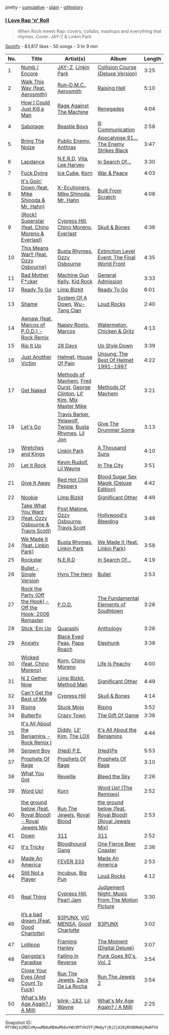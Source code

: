 pretty - [cumulative](/playlists/cumulative/37i9dQZF1DX89XXHpIgTCJ.md) - [plain](/playlists/plain/37i9dQZF1DX89XXHpIgTCJ) - [githistory](https://github.githistory.xyz/mackorone/spotify-playlist-archive/blob/main/playlists/plain/37i9dQZF1DX89XXHpIgTCJ)

### [I Love Rap 'n' Roll](https://open.spotify.com/playlist/37i9dQZF1DX89XXHpIgTCJ)

> When Rock meets Rap: covers, collabs, mashups and everything that rhymes\. Cover:  JAY\-Z & Linkin Park

[Spotify](https://open.spotify.com/user/spotify) - 83,817 likes - 50 songs - 3 hr 9 min

| No. | Title | Artist(s) | Album | Length |
|---|---|---|---|---|
| 1 | [Numb / Encore](https://open.spotify.com/track/7dyluIqv7QYVTXXZiMWPHW) | [JAY\-Z](https://open.spotify.com/artist/3nFkdlSjzX9mRTtwJOzDYB), [Linkin Park](https://open.spotify.com/artist/6XyY86QOPPrYVGvF9ch6wz) | [Collision Course \(Deluxe Version\)](https://open.spotify.com/album/5NH94cATqx5fjBE794xZLy) | 3:25 |
| 2 | [Walk This Way \(feat\. Aerosmith\)](https://open.spotify.com/track/6qUEOWqOzu1rLPUPQ1ECpx) | [Run–D.M.C.](https://open.spotify.com/artist/3CQIn7N5CuRDP8wEI7FiDA), [Aerosmith](https://open.spotify.com/artist/7Ey4PD4MYsKc5I2dolUwbH) | [Raising Hell](https://open.spotify.com/album/7AFsTiojVaB2I58oZ1tMRg) | 5:10 |
| 3 | [How I Could Just Kill a Man](https://open.spotify.com/track/4K1DB7EedHPuVnhVrnvf2U) | [Rage Against The Machine](https://open.spotify.com/artist/2d0hyoQ5ynDBnkvAbJKORj) | [Renegades](https://open.spotify.com/album/6iVOwFVjFRoQPgj8GUwSsi) | 4:04 |
| 4 | [Sabotage](https://open.spotify.com/track/0Puj4YlTm6xNzDDADXHMI9) | [Beastie Boys](https://open.spotify.com/artist/03r4iKL2g2442PT9n2UKsx) | [Ill Communication](https://open.spotify.com/album/6lfjbwFGzQ6aSNP1N3JlT8) | 2:58 |
| 5 | [Bring Tha Noize](https://open.spotify.com/track/0goVj3eJV1oD5yqXzkjqLA) | [Public Enemy](https://open.spotify.com/artist/6Mo9PoU6svvhgEum7wh2Nd), [Anthrax](https://open.spotify.com/artist/3JysSUOyfVs1UQ0UaESheP) | [Apocalypse 91… The Enemy Strikes Black](https://open.spotify.com/album/2UqKqZofb9pdapHk4HzRUo) | 3:47 |
| 6 | [Lapdance](https://open.spotify.com/track/4h8jlFuIYJJRhpQm9CqLwT) | [N.E.R.D](https://open.spotify.com/artist/5wPoxI5si3eJsYYwyXV4Wi), [Vita](https://open.spotify.com/artist/3ot6fEzKvRrCnWy5BWlnxU), [Lee Harvey](https://open.spotify.com/artist/2vB0c3J8Y3OeMmgAv244Do) | [In Search Of...](https://open.spotify.com/album/3McMIW9iCiwEUWvEvn4cGU) | 3:30 |
| 7 | [Fuck Dying](https://open.spotify.com/track/6X0MTLqOpUy4FfcbGGr2cd) | [Ice Cube](https://open.spotify.com/artist/3Mcii5XWf6E0lrY3Uky4cA), [Korn](https://open.spotify.com/artist/3RNrq3jvMZxD9ZyoOZbQOD) | [War & Peace](https://open.spotify.com/album/1Asg9LRyf3IBmTUKBjmsEW) | 4:03 |
| 8 | [It's Goin' Down \(feat\. Mike Shinoda & Mr\. Hahn\)](https://open.spotify.com/track/7qFEFcjmSAtODGtLYqraCq) | [X\-Ecutioners](https://open.spotify.com/artist/7eVbT3G1ggf2sz6s7ZV0Ap), [Mike Shinoda](https://open.spotify.com/artist/6xBZgSMsnKVmaAxzWEwMSD), [Mr\. Hahn](https://open.spotify.com/artist/73yonhSeG9UY7shqUfk6cd) | [Built From Scratch](https://open.spotify.com/album/5kBmiH0tgepv6N0PROaEXv) | 4:08 |
| 9 | [\(Rock\) Superstar \(feat\. Chino Moreno & Everlast\)](https://open.spotify.com/track/5hYr8yRbQLFE20oS7Mi3T2) | [Cypress Hill](https://open.spotify.com/artist/4P0dddbxPil35MNN9G2MEX), [Chino Moreno](https://open.spotify.com/artist/0Wfo0pd0KC47vx7uUEVOQ9), [Everlast](https://open.spotify.com/artist/14ZxDAK6ITtZZqPdiWrvSn) | [Skull & Bones](https://open.spotify.com/album/31XG9UWJIXSXSsPUEsh3D2) | 4:36 |
| 10 | [This Means War!! \(feat\. Ozzy Osbourne\)](https://open.spotify.com/track/2wIujxyI75Z6HQuq0NmJiR) | [Busta Rhymes](https://open.spotify.com/artist/1YfEcTuGvBQ8xSD1f53UnK), [Ozzy Osbourne](https://open.spotify.com/artist/6ZLTlhejhndI4Rh53vYhrY) | [Extinction Level Event: The Final World Front](https://open.spotify.com/album/4zb4gmGzDYtlWMjmc1NZWW) | 4:35 |
| 11 | [Bad Mother F\*cker](https://open.spotify.com/track/2kjPvFgVIGki2BRlOHvQQr) | [Machine Gun Kelly](https://open.spotify.com/artist/6TIYQ3jFPwQSRmorSezPxX), [Kid Rock](https://open.spotify.com/artist/7dOBabd5O4CvKrg4iriHTM) | [General Admission](https://open.spotify.com/album/1HK1WLip5xwWQYixdF3Jsk) | 3:33 |
| 12 | [Ready To Go](https://open.spotify.com/track/5kS6gc6Df3eV676GGUF832) | [Limp Bizkit](https://open.spotify.com/artist/165ZgPlLkK7bf5bDoFc6Sb) | [Ready To Go](https://open.spotify.com/album/5qwnsXwdLqlobT21jkU8ur) | 6:01 |
| 13 | [Shame](https://open.spotify.com/track/44go3ZmDNtKdfCc15IseAx) | [System Of A Down](https://open.spotify.com/artist/5eAWCfyUhZtHHtBdNk56l1), [Wu\-Tang Clan](https://open.spotify.com/artist/34EP7KEpOjXcM2TCat1ISk) | [Loud Rocks](https://open.spotify.com/album/5PIDHpTCc6iT5WM2JZzFKu) | 2:40 |
| 14 | [Awnaw \(feat\. Marcos of P.O.D.\) \- Rock Remix](https://open.spotify.com/track/4HWTg4I0u0oQ6kK1s3Ihti) | [Nappy Roots](https://open.spotify.com/artist/3tCxM1rTj2qUXsiQZxvt2I), [Marcos](https://open.spotify.com/artist/7HlWOIZvOMPCG8mtIlGGEp) | [Watermelon, Chicken & Gritz](https://open.spotify.com/album/0bBs62WaX2oJOq2W35BDis) | 4:13 |
| 15 | [Rip It Up](https://open.spotify.com/track/0EcdmJCR4pURncLgeeBYvl) | [28 Days](https://open.spotify.com/artist/0NXVGrFkPu0Cohh3BJV5Wx) | [Up Style Down](https://open.spotify.com/album/6OT8sbDrxyACRi1mzzkj9M) | 3:39 |
| 16 | [Just Another Victim](https://open.spotify.com/track/4RLIujooyQaBKKLXPB5LnQ) | [Helmet](https://open.spotify.com/artist/0qB0cTENhSUc0feov5qbg0), [House Of Pain](https://open.spotify.com/artist/0AuW7OCyKfFrsMbtHrYgIV) | [Unsung: The Best Of Helmet 1991\-1997](https://open.spotify.com/album/4bIeWZAXDv7oiFftbioHIO) | 4:22 |
| 17 | [Get Naked](https://open.spotify.com/track/0CqQvJTH40jIehyC3ND6Er) | [Methods of Mayhem](https://open.spotify.com/artist/0AnjaOjAt53Ej9223SQv2p), [Fred Durst](https://open.spotify.com/artist/6xs3t4VrfszbO3YJg2wLPa), [George Clinton](https://open.spotify.com/artist/2GVBp7QyHckoOg7rYkLvrA), [Lil' Kim](https://open.spotify.com/artist/5tth2a3v0sWwV1C7bApBdX), [Mix Master Mike](https://open.spotify.com/artist/4BeDVC50BVhB0bjQqjbhmt) | [Methods Of Mayhem](https://open.spotify.com/album/3xwu0sGFVTgeiExI6XIf1E) | 3:21 |
| 18 | [Let's Go](https://open.spotify.com/track/19xSVTy7c5jBGmHHgVXNbg) | [Travis Barker](https://open.spotify.com/artist/4exLIFE8sISLr28sqG1qNX), [Yelawolf](https://open.spotify.com/artist/68DWke2VjdDmA75aJX5C57), [Twista](https://open.spotify.com/artist/6vbY3hOaCAhC7VjucswgdS), [Busta Rhymes](https://open.spotify.com/artist/1YfEcTuGvBQ8xSD1f53UnK), [Lil Jon](https://open.spotify.com/artist/7sfl4Xt5KmfyDs2T3SVSMK) | [Give The Drummer Some](https://open.spotify.com/album/6V1SB1SFOGfktPz9BoiVlw) | 3:13 |
| 19 | [Wretches and Kings](https://open.spotify.com/track/5U4RjLvUsjYaKu1dKWzSsP) | [Linkin Park](https://open.spotify.com/artist/6XyY86QOPPrYVGvF9ch6wz) | [A Thousand Suns](https://open.spotify.com/album/5uvXx5ZQswNRFCdHR521YZ) | 4:10 |
| 20 | [Let It Rock](https://open.spotify.com/track/6TrNRd98WksT9Kkmx9uj6R) | [Kevin Rudolf](https://open.spotify.com/artist/0Chxmm4XMM87mJOHvyiUzL), [Lil Wayne](https://open.spotify.com/artist/55Aa2cqylxrFIXC767Z865) | [In The City](https://open.spotify.com/album/5bHhH3k4p4ugORIb3q9BHd) | 3:51 |
| 21 | [Give It Away](https://open.spotify.com/track/0uppYCG86ajpV2hSR3dJJ0) | [Red Hot Chili Peppers](https://open.spotify.com/artist/0L8ExT028jH3ddEcZwqJJ5) | [Blood Sugar Sex Magik \(Deluxe Edition\)](https://open.spotify.com/album/30Perjew8HyGkdSmqguYyg) | 4:42 |
| 22 | [Nookie](https://open.spotify.com/track/1TEZWG1FdjzDdercCguTwj) | [Limp Bizkit](https://open.spotify.com/artist/165ZgPlLkK7bf5bDoFc6Sb) | [Significant Other](https://open.spotify.com/album/3HCCUaRSjHSFOe4fqE0BiP) | 4:49 |
| 23 | [Take What You Want \(feat\. Ozzy Osbourne & Travis Scott\)](https://open.spotify.com/track/7CZyCXKG6d5ALeq41sLzbw) | [Post Malone](https://open.spotify.com/artist/246dkjvS1zLTtiykXe5h60), [Ozzy Osbourne](https://open.spotify.com/artist/6ZLTlhejhndI4Rh53vYhrY), [Travis Scott](https://open.spotify.com/artist/0Y5tJX1MQlPlqiwlOH1tJY) | [Hollywood's Bleeding](https://open.spotify.com/album/4g1ZRSobMefqF6nelkgibi) | 3:49 |
| 24 | [We Made It \(feat\. Linkin Park\)](https://open.spotify.com/track/26jVcJqG66nj36jRqPBp2U) | [Busta Rhymes](https://open.spotify.com/artist/1YfEcTuGvBQ8xSD1f53UnK), [Linkin Park](https://open.spotify.com/artist/6XyY86QOPPrYVGvF9ch6wz) | [We Made It \(feat\. Linkin Park\)](https://open.spotify.com/album/1q1KOXjfdXaxbWaRf2r9Di) | 3:58 |
| 25 | [Rockstar](https://open.spotify.com/track/4vMti0CWvOaI0illVdc862) | [N.E.R.D](https://open.spotify.com/artist/5wPoxI5si3eJsYYwyXV4Wi) | [In Search Of...](https://open.spotify.com/album/3McMIW9iCiwEUWvEvn4cGU) | 4:19 |
| 26 | [Bullet \- Single Version](https://open.spotify.com/track/1R1B4ToHa8KZ4LAObK12Pv) | [Hyro The Hero](https://open.spotify.com/artist/54okLCsuAzwltG8zHECNpm) | [Bullet](https://open.spotify.com/album/31GP9htiyPg1uFYGXLV24h) | 2:53 |
| 27 | [Rock the Party \(Off the Hook\) \- Off the Hook; 2006 Remaster](https://open.spotify.com/track/6dWiJjJrONUP6XDswB3JYc) | [P.O.D.](https://open.spotify.com/artist/6KO6G41BBLTDNYOLefWTMU) | [The Fundamental Elements of Southtown](https://open.spotify.com/album/3m4tEvOqwOSk3Yy5apKaFq) | 3:26 |
| 28 | [Stick 'Em Up](https://open.spotify.com/track/0eUW8ouQcn5FdwpomAxo6G) | [Quarashi](https://open.spotify.com/artist/23usj4WXxVWSxiffMuCkxM) | [Anthology](https://open.spotify.com/album/4U79aSChHDlJziRLlt8wyO) | 3:26 |
| 29 | [Anxiety](https://open.spotify.com/track/40JElRJqcgL4bEZGB8KSJ4) | [Black Eyed Peas](https://open.spotify.com/artist/1yxSLGMDHlW21z4YXirZDS), [Papa Roach](https://open.spotify.com/artist/4RddZ3iHvSpGV4dvATac9X) | [Elephunk](https://open.spotify.com/album/1tvpNnfRIRAqSCLhILp95P) | 3:38 |
| 30 | [Wicked \(feat\. Chino Moreno\)](https://open.spotify.com/track/2PeLrcfqn5agneKc3S2HMu) | [Korn](https://open.spotify.com/artist/3RNrq3jvMZxD9ZyoOZbQOD), [Chino Moreno](https://open.spotify.com/artist/0Wfo0pd0KC47vx7uUEVOQ9) | [Life Is Peachy](https://open.spotify.com/album/2b813fSxxzp9lcOfnLrrTH) | 4:00 |
| 31 | [N 2 Gether Now](https://open.spotify.com/track/4lqU4WByDFKDGrHknQV6ZC) | [Limp Bizkit](https://open.spotify.com/artist/165ZgPlLkK7bf5bDoFc6Sb), [Method Man](https://open.spotify.com/artist/4VmEWwd8y9MCLwexFMdpwt) | [Significant Other](https://open.spotify.com/album/0IDsKB7FTBX5QvxNekrVgI) | 4:49 |
| 32 | [Can't Get the Best of Me](https://open.spotify.com/track/4cmfwCjNRd7kOGlyM36pMw) | [Cypress Hill](https://open.spotify.com/artist/4P0dddbxPil35MNN9G2MEX) | [Skull & Bones](https://open.spotify.com/album/31XG9UWJIXSXSsPUEsh3D2) | 4:14 |
| 33 | [Rising](https://open.spotify.com/track/0dPW4wary96t6iIzwPoqjU) | [Stuck Mojo](https://open.spotify.com/artist/4Bqt1X3kNYGUWtbs0fCKTB) | [Rising](https://open.spotify.com/album/6aK5j6uQmTduQkgtVQasMN) | 3:52 |
| 34 | [Butterfly](https://open.spotify.com/track/4BggEwLhGfrbrl7JBhC8EC) | [Crazy Town](https://open.spotify.com/artist/4iSKnRZAxkmqNok6tv10Se) | [The Gift Of Game](https://open.spotify.com/album/0hdOk76DmEMYI6QV92mIin) | 3:36 |
| 35 | [It's All About the Benjamins \- Rock Remix I](https://open.spotify.com/track/2Zdrl11mydNWLlOWaAgH1v) | [Diddy](https://open.spotify.com/artist/59wfkuBoNyhDMQGCljbUbA), [Lil' Kim](https://open.spotify.com/artist/5tth2a3v0sWwV1C7bApBdX), [The LOX](https://open.spotify.com/artist/0A7g2YbCA9FlyZvAG6VmKP) | [It's All About the Benjamins](https://open.spotify.com/album/45XXvL58wlLmDLn4SJMu9p) | 4:44 |
| 36 | [Serpent Boy](https://open.spotify.com/track/7J6GvzDvpdML0bKOXtSx79) | [\(Hed\) P.E.](https://open.spotify.com/artist/0xIChbcTsuYLueN1oEsX9v) | [\(Hed\)Pe](https://open.spotify.com/album/0jQUQHInqZjP1F9ztBvUHv) | 5:53 |
| 37 | [Prophets Of Rage](https://open.spotify.com/track/1bTVbi6uwmGwlsXy2soxpg) | [Prophets Of Rage](https://open.spotify.com/artist/1fSzW5cXBmquli5laFnoGY) | [Prophets Of Rage](https://open.spotify.com/album/3SQmvD9SGyuJEqLKGVLX8j) | 3:10 |
| 38 | [What You Got](https://open.spotify.com/track/75qe37gZ8SfRg0N8fGbvrD) | [Reveille](https://open.spotify.com/artist/3RbXuB6HeChRKwHDiY2PEC) | [Bleed the Sky](https://open.spotify.com/album/2tqHTAC4qEbd20EDIrdule) | 2:26 |
| 39 | [Word Up!](https://open.spotify.com/track/1pHPpLVH2XEN0xYRoQs4wq) | [Korn](https://open.spotify.com/artist/3RNrq3jvMZxD9ZyoOZbQOD) | [Word Up! \(The Remixes\)](https://open.spotify.com/album/1L9iPuSu8FZFaFzzqHQarF) | 2:52 |
| 40 | [the ground below \(feat\. Royal Blood\) \- Royal Jewels Mix](https://open.spotify.com/track/0ZihFuThMaeARjmxTsoNFe) | [Run The Jewels](https://open.spotify.com/artist/4RnBFZRiMLRyZy0AzzTg2C), [Royal Blood](https://open.spotify.com/artist/2S5hlvw4CMtMGswFtfdK15) | [the ground below \(feat\. Royal Blood\) \[Royal Jewels Mix\]](https://open.spotify.com/album/5eV8MufOSCcvwS9oCPN4aX) | 2:53 |
| 41 | [Down](https://open.spotify.com/track/0HDaKOlVAfUWXdFR2RhBtN) | [311](https://open.spotify.com/artist/41Q0HrwWBtuUkJc7C1Rp6K) | [311](https://open.spotify.com/album/6VIeIM5tetuv7FrYxISffU) | 2:52 |
| 42 | [It's Tricky](https://open.spotify.com/track/6WReDSMvrpCkyB32Dt0hgl) | [Bloodhound Gang](https://open.spotify.com/artist/6nDLku5uL3ou60kvCGZorh) | [One Fierce Beer Coaster](https://open.spotify.com/album/12Vg9jAQ2maGpRMY1Lqm9f) | 2:36 |
| 43 | [Made An America](https://open.spotify.com/track/0Q6AD7e7d9tpN1dXL4qh5P) | [FEVER 333](https://open.spotify.com/artist/1B0155rdv175D1tQ8VH7Oy) | [Made An America](https://open.spotify.com/album/6HLseXtiQsGBeLaQ43Pm6G) | 2:53 |
| 44 | [Still Not a Player](https://open.spotify.com/track/0kBLhmAX9lXwyPVglwLYaQ) | [Incubus](https://open.spotify.com/artist/3YcBF2ttyueytpXtEzn1Za), [Big Pun](https://open.spotify.com/artist/2Xu7q46Hf02xOoEIm4E1Qs) | [Loud Rocks](https://open.spotify.com/album/5PIDHpTCc6iT5WM2JZzFKu) | 4:12 |
| 45 | [Real Thing](https://open.spotify.com/track/28S7ljAJMJs3ZUfucDDEob) | [Cypress Hill](https://open.spotify.com/artist/4P0dddbxPil35MNN9G2MEX), [Pearl Jam](https://open.spotify.com/artist/1w5Kfo2jwwIPruYS2UWh56) | [Judgement Night: Music From The Motion Picture](https://open.spotify.com/album/1qwrbuNLtDcuj2myhuESlh) | 3:30 |
| 46 | [it’s a bad dream \(Feat\. Good Charlotte\)](https://open.spotify.com/track/4o2pCUcxHc8wabzbNi5naZ) | [93PUNX](https://open.spotify.com/artist/0qfeDvoajHGoVkmIW7fgra), [VIC MENSA](https://open.spotify.com/artist/27w1NoOLMX7tJMYqcetPyG), [Good Charlotte](https://open.spotify.com/artist/5aYyPjAsLj7UzANzdupwnS) | [93PUNX](https://open.spotify.com/album/13VX4SeBbXuZEihnA91GSo) | 3:02 |
| 47 | [Lollipop](https://open.spotify.com/track/49dFv4gH1SeY90FySDOwCE) | [Framing Hanley](https://open.spotify.com/artist/3niqfoc7C6lIeCNVz8iZYE) | [The Moment \(Digital Deluxe\)](https://open.spotify.com/album/3qEFmt0o13JEKWOEkqDs4u) | 3:07 |
| 48 | [Gangsta's Paradise](https://open.spotify.com/track/775BVEPx91IuIuR6gxPonE) | [Falling In Reverse](https://open.spotify.com/artist/2CmaKO2zEGJ1NWpS1yfVGz) | [Punk Goes 90's, Vol\. 2](https://open.spotify.com/album/4x0GwhSBKyEXBr6ZpZsOgG) | 3:54 |
| 49 | [Close Your Eyes \(And Count To Fuck\)](https://open.spotify.com/track/2Kn3xgaDCM4aHuHK7FApgC) | [Run The Jewels](https://open.spotify.com/artist/4RnBFZRiMLRyZy0AzzTg2C), [Zack De La Rocha](https://open.spotify.com/artist/1jKpNUjiz4KXgaAZD5FI9S) | [Run The Jewels 2](https://open.spotify.com/album/4Loc7NtCAo9mypHO6kbviD) | 3:54 |
| 50 | [What's My Age Again? / A Milli](https://open.spotify.com/track/29SvTTSIa1hdulOzztjBDw) | [blink\-182](https://open.spotify.com/artist/6FBDaR13swtiWwGhX1WQsP), [Lil Wayne](https://open.spotify.com/artist/55Aa2cqylxrFIXC767Z865) | [What's My Age Again? / A Milli](https://open.spotify.com/album/5eFIwiNkWNue8iiwfSMt8v) | 2:25 |

Snapshot ID: `MTY0Njk2MDIxMywwMDAwMDAwMGEwYWU3MTVkOTFjMmQyYjBjZjA1NjRhODRmNjMwNThk`